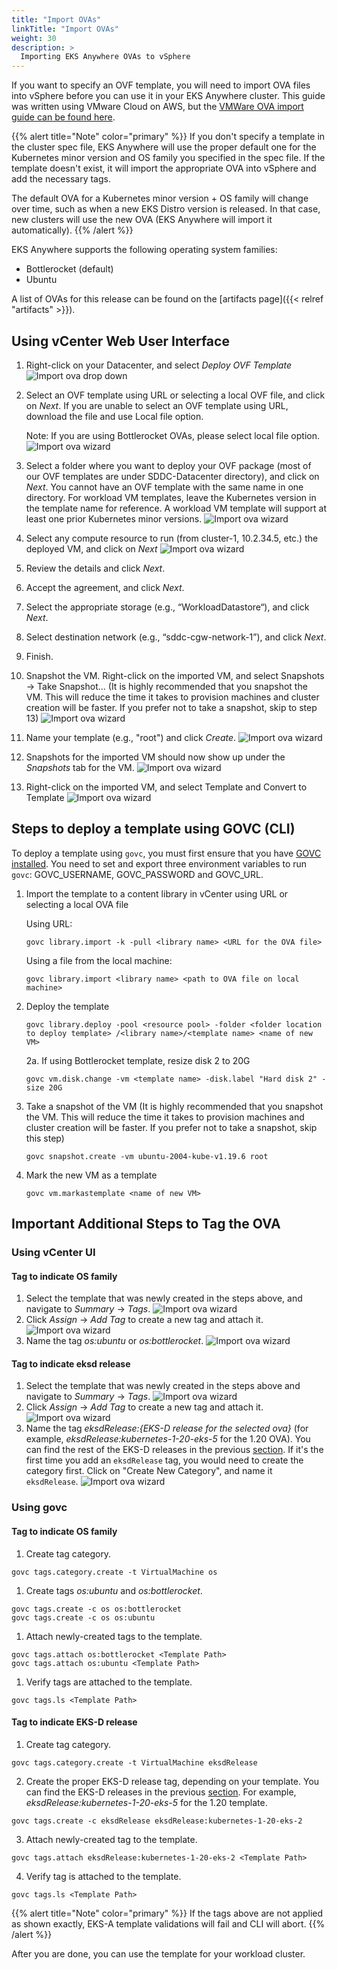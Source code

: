```yaml
---
title: "Import OVAs"
linkTitle: "Import OVAs"
weight: 30
description: >
  Importing EKS Anywhere OVAs to vSphere
---
```


If you want to specify an OVF template, you will need to import OVA files into vSphere before you can use it in your EKS Anywhere cluster.
This guide was written using VMware Cloud on AWS,
but the [VMWare OVA import guide can be found here](https://docs.vmware.com/en/VMware-vSphere/7.0/com.vmware.vsphere.vm_admin.doc/GUID-17BEDA21-43F6-41F4-8FB2-E01D275FE9B4.html).

{{% alert title="Note" color="primary" %}}
If you don't specify a template in the cluster spec file, EKS Anywhere will use the proper default one for the Kubernetes minor version and OS family you specified in the spec file.
If the template doesn't exist, it will import the appropriate OVA into vSphere and add the necessary tags.

The default OVA for a Kubernetes minor version + OS family will change over time, such as when a new EKS Distro version is released. In that case, new clusters will use the new OVA (EKS Anywhere will import it automatically).
{{% /alert %}}

EKS Anywhere supports the following operating system families:

* Bottlerocket (default)
* Ubuntu

A list of OVAs for this release can be found on the [artifacts page]({{< relref "artifacts" >}}).

## Using vCenter Web User Interface

1. Right-click on your Datacenter, and select *Deploy OVF Template*
   ![Import ova drop down](/images/ss1.jpg)
1. Select an OVF template using URL or selecting a local OVF file, and click on *Next*. If you are unable to select an
   OVF template using URL, download the file and use Local file option.
   
   Note: If you are using Bottlerocket OVAs, please select local file option.
   ![Import ova wizard](/images/ss2.jpg)
1. Select a folder where you want to deploy your OVF package (most of our OVF templates are under SDDC-Datacenter
   directory), and click on *Next*. You cannot have an OVF template with the same name in one directory. For workload
   VM templates, leave the Kubernetes version in the template name for reference. A workload VM template will
   support at least one prior Kubernetes minor versions.
   ![Import ova wizard](/images/ss3.jpg)
1. Select any compute resource to run (from cluster-1, 10.2.34.5, etc.) the deployed VM, and click on *Next*
   ![Import ova wizard](/images/ss4.jpg)
1. Review the details and click *Next*.
1. Accept the agreement, and click *Next*.
1. Select the appropriate storage (e.g., “WorkloadDatastore“), and click *Next*.
1. Select destination network (e.g., “sddc-cgw-network-1”), and click *Next*.
1. Finish. 
1. Snapshot the VM. Right-click on the imported VM, and select Snapshots -> Take Snapshot... 
   (It is highly recommended that you snapshot the VM. This will reduce the time it takes to provision
   machines and cluster creation will be faster. If you prefer not to take a snapshot, skip to step 13)
![Import ova wizard](/images/ss6.jpg)
1. Name your template (e.g., "root") and click *Create*.
![Import ova wizard](/images/ss7.jpg)
1. Snapshots for the imported VM should now show up under the *Snapshots* tab for the VM.
![Import ova wizard](/images/ss8.jpg)
1. Right-click on the imported VM, and select Template and Convert to Template
![Import ova wizard](/images/ss9.jpg)

## Steps to deploy a template using GOVC (CLI)

To deploy a template using `govc`, you must first ensure that you have
[GOVC installed](https://github.com/vmware/govmomi/blob/master/govc/README.md). You need to set and export three
environment variables to run `govc`: GOVC_USERNAME, GOVC_PASSWORD and GOVC_URL.

1. Import the template to a content library in vCenter using URL or selecting a local OVA file

    Using URL:

    ```
    govc library.import -k -pull <library name> <URL for the OVA file>
    ```
    
    Using a file from the local machine:

    ```
    govc library.import <library name> <path to OVA file on local machine>
    ```

2. Deploy the template

    ```
    govc library.deploy -pool <resource pool> -folder <folder location to deploy template> /<library name>/<template name> <name of new VM>
    ```
   2a. If using Bottlerocket template, resize disk 2 to 20G
   ```
   govc vm.disk.change -vm <template name> -disk.label "Hard disk 2" -size 20G
   ```

3. Take a snapshot of the VM (It is highly recommended that you snapshot the VM. This will reduce the time it takes to provision machines
   and cluster creation will be faster. If you prefer not to take a snapshot, skip this step)

    ```
    govc snapshot.create -vm ubuntu-2004-kube-v1.19.6 root
    ```

4. Mark the new VM as a template

    ```
    govc vm.markastemplate <name of new VM>
    ```

## Important Additional Steps to Tag the OVA

### Using vCenter UI

#### Tag to indicate OS family

1. Select the template that was newly created in the steps above, and navigate to *Summary* -> *Tags*.
   ![Import ova wizard](/images/ss10.jpg)
1. Click *Assign* -> *Add Tag* to create a new tag and attach it.
   ![Import ova wizard](/images/ss11.jpg)
1. Name the tag *os:ubuntu* or *os:bottlerocket*.
   ![Import ova wizard](/images/ss12.jpg)

#### Tag to indicate eksd release
1. Select the template that was newly created in the steps above and navigate to *Summary* -> *Tags*.
   ![Import ova wizard](/images/ss10.jpg)
1. Click *Assign* -> *Add Tag* to create a new tag and attach it.
   ![Import ova wizard](/images/ss11.jpg)
1. Name the tag *eksdRelease:{EKS-D release for the selected ova}* (for example, *eksdRelease:kubernetes-1-20-eks-5* for the 1.20 OVA). You can find the rest of the EKS-D releases in the previous [section](#import-an-ovaovf-template-to-vsphere). If it's the first time you add an `eksdRelease` tag, you would need to create the category first. Click on "Create New Category", and name it `eksdRelease`.
   ![Import ova wizard](/images/ss13.png)

### Using govc

#### Tag to indicate OS family

1. Create tag category.

```
govc tags.category.create -t VirtualMachine os
```
1. Create tags *os:ubuntu* and *os:bottlerocket*.

```
govc tags.create -c os os:bottlerocket
govc tags.create -c os os:ubuntu
```
1. Attach newly-created tags to the template.

```
govc tags.attach os:bottlerocket <Template Path>
govc tags.attach os:ubuntu <Template Path>
```
1. Verify tags are attached to the template.

```
govc tags.ls <Template Path> 
```

#### Tag to indicate EKS-D release
1. Create tag category.
```
govc tags.category.create -t VirtualMachine eksdRelease
```
2. Create the proper EKS-D release tag, depending on your template. You can find the EKS-D releases in the previous [section](#import-an-ovaovf-template-to-vsphere). For example, *eksdRelease:kubernetes-1-20-eks-5* for the 1.20 template.
```
govc tags.create -c eksdRelease eksdRelease:kubernetes-1-20-eks-2
```
3. Attach newly-created tag to the template.
```
govc tags.attach eksdRelease:kubernetes-1-20-eks-2 <Template Path>
```
4. Verify tag is attached to the template.

```
govc tags.ls <Template Path> 
```
{{% alert title="Note" color="primary" %}}
If the tags above are not applied as shown exactly, EKS-A template validations will fail and CLI will abort.
{{% /alert %}}

After you are done, you can use the template for your workload cluster.
